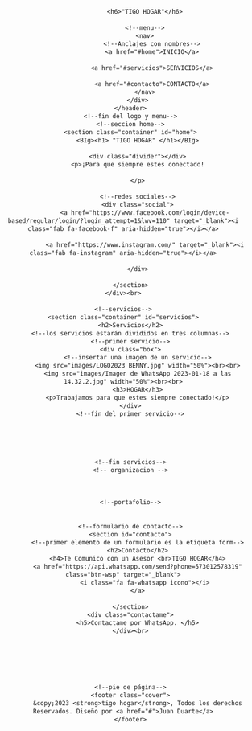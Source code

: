 

<body>
    <!--crear la parte del encabezado-->
    <div class="home-wrapper">
        <!--encabezado-->
        <header>
            <div class="container">
                <!--logo--
                <img src="images/yosoylogo.jpg" width="170px" height="85px">-->

                <h6>"TIGO HOGAR"</h6>

                <!--menu-->
                <nav>
                    <!--Anclajes con nombres-->
                    <a href="#home">INICIO</a>

                    <a href="#servicios">SERVICIOS</a>

                    <a href="#contacto">CONTACTO</a>
                </nav>
            </div>
        </header>
        <!--fin del logo y menu-->
        <!--seccion home-->
        <section class="container" id="home">
            <BIg><h1> "TIGO HOGAR" </h1></BIg>

            <div class="divider"></div>
            <p>¡Para que siempre estes conectado!

            </p>

            <!--redes sociales-->
            <div class="social">
                <a href="https://www.facebook.com/login/device-based/regular/login/?login_attempt=1&lwv=110" target="_blank"><i class="fab fa-facebook-f" aria-hidden="true"></i></a>

                <a href="https://www.instagram.com/" target="_blank"><i class="fab fa-instagram" aria-hidden="true"></i></a>

            </div>

        </section>
    </div><br>

    <!--servicios-->
    <section class="container" id="servicios">
        <h2>Servicios</h2>
        <!--los servicios estarán divididos en tres columnas-->
        <!--primer servicio-->
        <div class="box">
            <!--insertar una imagen de un servicio-->
            <img src="images/LOGO2023 BENNY.jpg" width="50%"><br><br>
            <img src="images/Imagen de WhatsApp 2023-01-18 a las 14.32.2.jpg" width="50%"><br><br>
            <h3>HOGAR</h3>
            <p>Trabajamos para que estes siempre conectado!</p>
        </div>
        <!--fin del primer servicio-->





        <!--fin servicios-->
        <!-- organizacion -->



        <!--portafolio-->


        <!--formulario de contacto-->
        <section id="contacto">
            <!--primer elemento de un formulario es la etiqueta form-->
            <h2>Contacto</h2>
            <h4>Te Comunico con un Asesor <br>TIGO HOGAR</h4>
            <a href="https://api.whatsapp.com/send?phone=573012578319" class="btn-wsp" target="_blank">
                <i class="fa fa-whatsapp icono"></i>
            </a>

        </section>
        <div class="contactame">
            <h5>Contactame por WhatsApp. </h5>
        </div><br>






        <!--pie de página-->
        <footer class="cover">
            &copy;2023 <strong>tigo hogar</strong>, Todos los derechos Reservados. Diseño por <a href="#">Juan Duarte</a>
        </footer>




</html>
